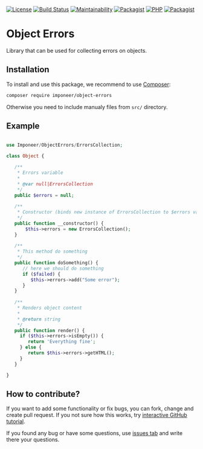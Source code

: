 [![License](https://img.shields.io/github/license/imponeer/object-errors.svg?maxAge=2592000)](LICENSE)
 [![Build Status](https://travis-ci.org/imponeer/object-errors.svg?branch=master)](https://travis-ci.org/imponeer/object-errors) [![Maintainability](https://api.codeclimate.com/v1/badges/1ce93e64824a1c7b519a/maintainability)](https://codeclimate.com/github/imponeer/object-errors/maintainability) [![Packagist](https://img.shields.io/packagist/v/imponeer/object-errors.svg)](https://packagist.org/packages/imponeer/object-errors) [![PHP](https://img.shields.io/packagist/php-v/imponeer/object-errors.svg)](http://php.net) 
[![Packagist](https://img.shields.io/packagist/dm/imponeer/object-errors.svg)](https://packagist.org/packages/imponeer/object-errors)

# Object Errors

Library that can be used for collecting errors on objects.

## Installation

To install and use this package, we recommend to use [Composer](https://getcomposer.org):

```bash
composer require imponeer/object-errors
```

Otherwise you need to include manualy files from `src/` directory. 

## Example

```php

use Imponeer/ObjectErrors/ErrorsCollection;

class Object {

   /**
    * Errors variable
    *
    * @var null|ErrorsCollection
    */
   public $errors = null;
   
   /**
    * Constructor (binds new instance of ErrorsCollection to $errors var)
    */
   public function __constructor() {
       $this->errors = new ErrorsCollection();
   }
   
   /**
    * This method do something
    */
   public function doSomething() {
      // here we should do something
      if ($failed) {
         $this->errors->add("Some error");
      }
   }
   
   /**
    * Renders object content
    *
    * @return string
    */
   public function render() {
     if ($this->errors->isEmpty()) {
        return 'Everything fine';
     } else {
        return $this->errors->getHTML();
     }
   }

}

```

## How to contribute?

If you want to add some functionality or fix bugs, you can fork, change and create pull request. If you not sure how this works, try [interactive GitHub tutorial](https://try.github.io).

If you found any bug or have some questions, use [issues tab](https://github.com/imponeer/object-errors/issues) and write there your questions.
